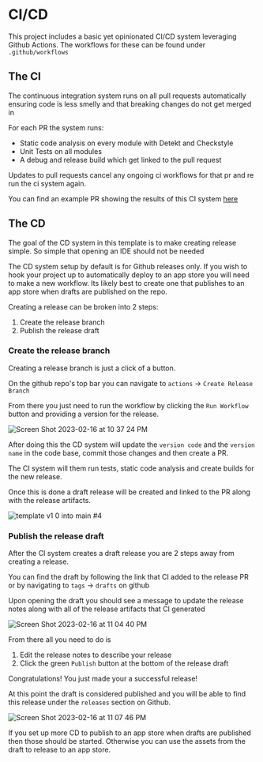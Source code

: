 # CI/CD


This project includes a basic yet opinionated CI/CD system leveraging Github Actions. 
The workflows for these can be found under `.github/workflows`

## The CI
The continuous integration system runs on all pull requests automatically ensuring code is less smelly and that breaking changes do not get merged in

For each PR the system runs: 
- Static code analysis on every module with Detekt and Checkstyle
- Unit Tests on all modules
- A debug and release build which get linked to the pull request

Updates to pull requests cancel any ongoing ci workflows for that pr and re run the 
ci system again. 

You can find an example PR showing the results of this CI system [here](https://github.com/Elijah-Dangerfield/TemplateApp/pull/2)

## The CD

The goal of the CD system in this template is to make creating release simple. So simple that opening an IDE should not be needed

The CD system setup by default is for Github releases only. If you wish to hook your project up to automatically deploy to an app store you will need to make a new workflow. Its likely best to create one that publishes to an app store when drafts are published on the repo. 

Creating a release can be broken into 2 steps:

1. Create the release branch
2. Publish the release draft


### Create the release branch
Creating a release branch is just a click of a button. 

On the github repo's top bar you can navigate to `actions` -> `Create Release Branch`

From there you just need to run the workflow by clicking the `Run Workflow` button and providing a version for the release. 

![Screen Shot 2023-02-16 at 10 37 24 PM](https://user-images.githubusercontent.com/45648517/219713573-7bad2660-d0e3-4cac-bbdd-d00d091211d4.png)


After doing this the CD system will update the `version code` and the `version name` in the code base, commit those changes and then create a PR. 

The CI system will them run tests, static code analysis and create builds for the new release. 

Once this is done a draft release will be created and linked to the PR along with the release artifacts. 

![template v1 0 into main #4](https://user-images.githubusercontent.com/45648517/219713673-5c8e8518-e3c0-4449-babd-5588979b1906.png)



### Publish the release draft

After the CI system creates a draft release you are 2 steps away from creating a release. 

You can find the draft by following the link that CI added to the release PR or by navigating to `tags` -> `drafts` on github

Upon opening the draft you should see a message to update the release notes along with all of the release artifacts that CI generated

![Screen Shot 2023-02-16 at 11 04 40 PM](https://user-images.githubusercontent.com/45648517/219713705-c6eb302e-f5e2-48d3-b224-4b96720e9d10.png)


From there all you need to do is 

1. Edit the release notes to describe your release
2. Click the green `Publish` button at the bottom of the release draft

Congratulations! You just made your a successful release!

At this point the draft is considered published and you will be able to find this release under the `releases` section on Github. 

![Screen Shot 2023-02-16 at 11 07 46 PM](https://user-images.githubusercontent.com/45648517/219713755-d5861af6-fc32-487c-a0e5-363f27f56762.png)



If you set up more CD to publish to an app store when drafts are published then those should be started. Otherwise you can use the assets from the draft to release to an app store.
